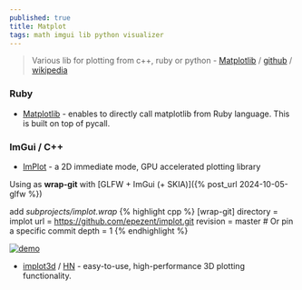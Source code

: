 ```yaml
---
published: true
title: Matplot
tags: math imgui lib python visualizer
---
```

> Various lib for plotting from c++, ruby or python - [Matplotlib](https://matplotlib.org/) / [github](https://github.com/matplotlib/matplotlib) / [wikipedia](https://en.wikipedia.org/wiki/Matplotlib)

### Ruby
- [Matplotlib](https://github.com/mrkn/matplotlib.rb#matplotlib) - enables to directly call matplotlib from Ruby language. This is built on top of pycall.

### ImGui / C++

- [ImPlot](https://github.com/epezent/implot?tab=readme-ov-file#implot) - a 2D immediate mode, GPU accelerated plotting library

Using as **wrap-git** with [GLFW + ImGui (+ SKIA)]({% post_url 2024-10-05-glfw %})

add _subprojects/implot.wrap_
{% highlight cpp %}
[wrap-git]
directory = implot
url = https://github.com/epezent/implot.git
revision = master  # Or pin a specific commit
depth = 1
{% endhighlight %}


[![demo](https://raw.githubusercontent.com/wiki/epezent/implot/screenshots3/example.PNG)](https://github.com/epezent/implot?tab=readme-ov-file#usage)

- [implot3d](https://github.com/brenocq/implot3d?tab=readme-ov-file#implot3d) / [HN](https://news.ycombinator.com/item?id=42448913) - easy-to-use, high-performance 3D plotting functionality. 

